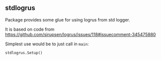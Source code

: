 ## stdlogrus

Package provides some glue for using logrus from std logger.

It is based on code from https://github.com/sirupsen/logrus/issues/118#issuecomment-345475880

Simplest use would be to just call in `main`:

    stdlogrus.Setup()
